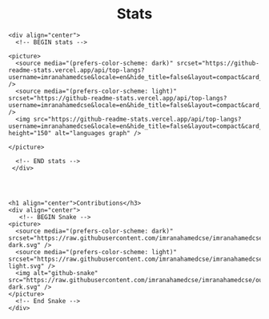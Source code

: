 
<h1 align="center">Stats</h3>

    <div align="center">
      <!-- BEGIN stats -->
    
    <picture>
      <source media="(prefers-color-scheme: dark)" srcset="https://github-readme-stats.vercel.app/api/top-langs?username=imranahamedcse&locale=en&hide_title=false&layout=compact&card_width=320&langs_count=5&theme=dracula&hide_border=true" />
      <source media="(prefers-color-scheme: light)" srcset="https://github-readme-stats.vercel.app/api/top-langs?username=imranahamedcse&locale=en&hide_title=false&layout=compact&card_width=320&langs_count=5&theme=default&hide_border=true" />
      <img src="https://github-readme-stats.vercel.app/api/top-langs?username=imranahamedcse&locale=en&hide_title=false&layout=compact&card_width=300&langs_count=5&theme=default&hide_border=true" height="150" alt="languages graph" />
        
    </picture>
    
      <!-- END stats -->
     </div>
    
    
    
     
    <h1 align="center">Contributions</h3>
    <div align="center">
       <!-- BEGIN Snake -->
    <picture>
      <source media="(prefers-color-scheme: dark)" srcset="https://raw.githubusercontent.com/imranahamedcse/imranahamedcse/output/snake-dark.svg" />
      <source media="(prefers-color-scheme: light)" srcset="https://raw.githubusercontent.com/imranahamedcse/imranahamedcse/output/snake-light.svg" />
      <img alt="github-snake" src="https://raw.githubusercontent.com/imranahamedcse/imranahamedcse/output/snake-dark.svg" />
    </picture>
      <!-- End Snake -->
    </div>
    
